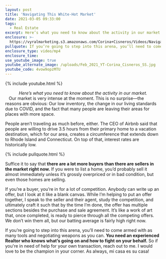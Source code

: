```yaml
---
layout: post
title: 'Navigating This White-Hot Market'
date: 2021-03-05 09:33:00
tags:
  - Real Estate
excerpt: Here’s what you need to know about the activity in our market.
enclosure: >-
  https://vyralmarketing.s3.amazonaws.com/Corina+Cisneros/Videos/Navigating+This+White-Hot+Market.mp4
pullquote: If you’re going to step into this arena, you’ll need to come armed with as many tools and negotiating weapons as you can.
enclosure_type: video/mp4
enclosure_time:
use_youtube_image: true
youtube_alternate_image: /uploads/Feb_2021_YT-Corina_Cisneros_SS.jpg
youtube_code: 4vow9opzMTU
---
```


{% include youtube.html %}

<center><em>Here’s what you need to know about the activity in our market.</em></center>
&nbsp;&nbsp;
Our market is very intense at the moment. This is no surprise—the reasons are obvious: Our low inventory, the change in our living standards due to COVID, and the fact that many people are leaving their areas for places with more space. 

People aren’t traveling as much before, either. The CEO of Airbnb said that people are willing to drive 3.5 hours from their primary home to a vacation destination, which for our area, creates a circumference that extends down to Rhode Island and Connecticut. On top of that, interest rates are historically low.

{% include pullquote.html %}

Suffice it to say that **there are a lot more buyers than there are sellers in the market right now.** If you were to list a home, you’d probably sell it almost immediately unless it’s grossly overpriced or in bad condition, but even those homes are selling.

If you’re a buyer, you’re in for a lot of competition. Anybody can write up an offer, but I look at it like a blank canvas. While I’m helping to put an offer together, I speak to the seller and their agent, study the competition, and ultimately craft it such that by the time I’m done, the offer has multiple sections besides the purchase and sale agreement. It’s like a work of art that, once completed, is ready to pierce through all the competing offers. We don’t win them all, but our batting average is fairly high right now.

If you’re going to step into this arena, you’ll need to come armed with as many tools and negotiating weapons as you can. **You need an experienced Realtor who knows what’s going on and how to fight on your behalf.** So if you're in need of help for your own transaction, reach out to me. I would love to be the champion in your corner. As always, mi casa es su casa!
